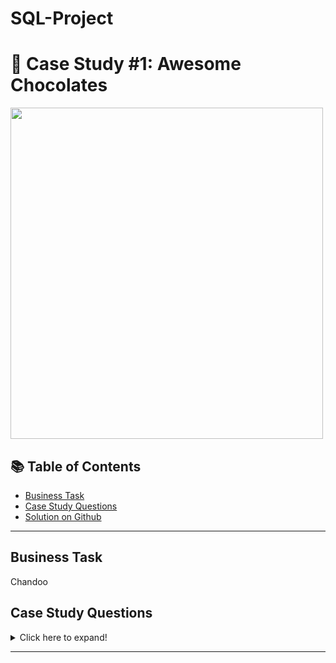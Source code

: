 # SQL-Project

# 🍜 Case Study #1: Awesome Chocolates 
<img src="https://chandoo.org/wp/wp-content/uploads/2022/08/SNAG-2244.png" width="500" height="530" />

## 📚 Table of Contents
- [Business Task](#business-task)
- [Case Study Questions](#case-study-questions)
- [Solution on Github](https://github.com/Mizing/SQL-Project/blob/main/solution.md)

***

## Business Task
Chandoo

## Case Study Questions

<details>
<summary>
Click here to expand!
</summary>

1. Print details of shipments (sales) where amounts are > 2,000 and boxes are <100?
2. How many shipments (sales) each of the sales persons had in the month of January 2022?
3. Which product sells more boxes? Milk Bars or Eclairs?
4. Which product sold more boxes in the first 7 days of February 2022? Milk Bars or Eclairs?
5. Which shipments had under 100 customers & under 100 boxes? Did any of them occur on Wednesday?
6. What are the names of salespersons who had at least one shipment (sale) in the first 7 days of January 2022?
7. Which salespersons did not make any shipments in the first 7 days of January 2022?
8. How many times we shipped more than 1,000 boxes in each month?
9. Did we ship at least one box of ‘After Nines’ to ‘New Zealand’ on all the months?
10. India or Australia? Who buys more chocolate boxes on a monthly basis?
                                                                                    
</details>

***
